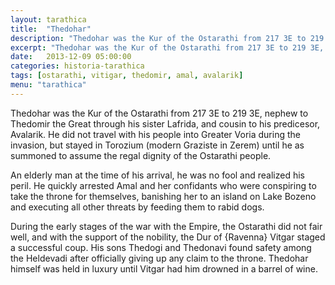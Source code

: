 ```yaml
---
layout: tarathica
title:  "Thedohar"
description: "Thedohar was the Kur of the Ostarathi from 217 3E to 219 3E, nephew to Thedomir the Great through his sister Lafrida, and cousin to his predicesor, Avalarik. He did not travel with his people into Greater Voria during the invasion, but stayed in Torozium (modern Graziste in Zerem) until he as summoned to assume the regal dignity of the Ostarathi people."
excerpt: "Thedohar was the Kur of the Ostarathi from 217 3E to 219 3E, nephew to Thedomir the Great through his sister Lafrida, and cousin to his predicesor, Avalarik. He did not travel with his people into Greater Voria during the invasion, but stayed in Torozium (modern Graziste in Zerem) until he as summoned to assume the regal dignity of the Ostarathi people."
date:   2013-12-09 05:00:00
categories: historia-tarathica
tags: [ostarathi, vitigar, thedomir, amal, avalarik]
menu: "tarathica"
---
```


Thedohar was the Kur of the Ostarathi from 217 3E to 219 3E, nephew to Thedomir the Great through his sister Lafrida, and cousin to his predicesor, Avalarik. He did not travel with his people into Greater Voria during the invasion, but stayed in Torozium (modern Graziste in Zerem) until he as summoned to assume the regal dignity of the Ostarathi people.

An elderly man at the time of his arrival, he was no fool and realized his peril. He quickly arrested Amal and her confidants who were conspiring to take the throne for themselves, banishing her to an island on Lake Bozeno and executing all other threats by feeding them to rabid dogs.

During the early stages of the war with the Empire, the Ostarathi did not fair well, and with the support of the nobility, the Dur of {Ravenna} Vitgar staged a successful coup. His sons Thedogi and Thedonavi found safety among the Heldevadi after officially giving up any claim to the throne. Thedohar himself was held in luxury until Vitgar had him drowned in a barrel of wine.